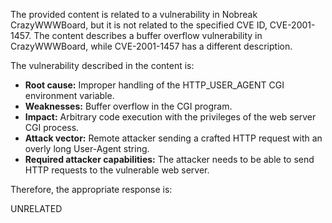The provided content is related to a vulnerability in Nobreak CrazyWWWBoard, but it is not related to the specified CVE ID, CVE-2001-1457. The content describes a buffer overflow vulnerability in CrazyWWWBoard, while CVE-2001-1457 has a different description.

The vulnerability described in the content is:

*   **Root cause:** Improper handling of the HTTP_USER_AGENT CGI environment variable.
*   **Weaknesses:** Buffer overflow in the CGI program.
*   **Impact:** Arbitrary code execution with the privileges of the web server CGI process.
*   **Attack vector:** Remote attacker sending a crafted HTTP request with an overly long User-Agent string.
*   **Required attacker capabilities:** The attacker needs to be able to send HTTP requests to the vulnerable web server.

Therefore, the appropriate response is:

UNRELATED